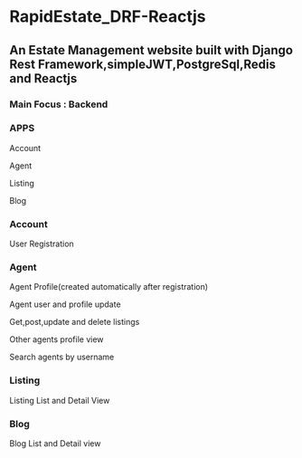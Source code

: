 # RapidEstate_DRF-Reactjs

<h2>An Estate Management website built with Django Rest Framework,simpleJWT,PostgreSql,Redis and Reactjs </h2>


<h3>Main Focus : Backend </h3>


<h3>APPS</h3>
    <p>Account</p>
    <p>Agent</p>
    <p>Listing</p>
    <p>Blog</p>


<h3>Account</h3>
    <p> User Registration </p>
    
    
<h3>Agent</h3>
    <p>Agent Profile(created automatically after registration)</p>
    <p>Agent user and profile update</p>
    <p>Get,post,update and delete listings</p>
    <p>Other agents profile view</p>
    <p>Search agents by username</p>
    
<h3>Listing</h3>
    <p>Listing List and Detail View </p>
     
<h3>Blog</h3>
    <p>Blog List and Detail view</p>
    
 
 
